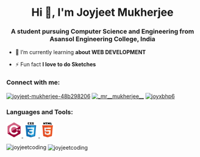 <h1 align="center">Hi 👋, I'm Joyjeet Mukherjee</h1>
<h3 align="center">A student pursuing Computer Science and Engineering from Asansol Engineering College, India</h3>

- 🌱 I’m currently learning **about WEB DEVELOPMENT**

- ⚡ Fun fact **I love to do Sketches**

<h3 align="left">Connect with me:</h3>
<p align="left">
<a href="https://linkedin.com/in/joyjeet-mukherjee-48b298206" target="blank"><img align="center" src="https://raw.githubusercontent.com/rahuldkjain/github-profile-readme-generator/master/src/images/icons/Social/linked-in-alt.svg" alt="joyjeet-mukherjee-48b298206" height="30" width="40" /></a>
<a href="https://instagram.com/_mr__mukherjee__" target="blank"><img align="center" src="https://raw.githubusercontent.com/rahuldkjain/github-profile-readme-generator/master/src/images/icons/Social/instagram.svg" alt="_mr__mukherjee__" height="30" width="40" /></a>
<a href="https://www.hackerrank.com/joyxbhp6" target="blank"><img align="center" src="https://raw.githubusercontent.com/rahuldkjain/github-profile-readme-generator/master/src/images/icons/Social/hackerrank.svg" alt="joyxbhp6" height="30" width="40" /></a>
</p>

<h3 align="left">Languages and Tools:</h3>
<p align="left"> <a href="https://www.w3schools.com/cpp/" target="_blank" rel="noreferrer"> <img src="https://raw.githubusercontent.com/devicons/devicon/master/icons/cplusplus/cplusplus-original.svg" alt="cplusplus" width="40" height="40"/> </a> <a href="https://www.w3schools.com/css/" target="_blank" rel="noreferrer"> <img src="https://raw.githubusercontent.com/devicons/devicon/master/icons/css3/css3-original-wordmark.svg" alt="css3" width="40" height="40"/> </a> <a href="https://www.w3.org/html/" target="_blank" rel="noreferrer"> <img src="https://raw.githubusercontent.com/devicons/devicon/master/icons/html5/html5-original-wordmark.svg" alt="html5" width="40" height="40"/> </a> </p>

<p><img align="left" src="https://github-readme-stats.vercel.app/api/top-langs?username=joyjeetcoding&show_icons=true&locale=en&layout=compact" alt="joyjeetcoding" /></p>

<p>&nbsp;<img align="center" src="https://github-readme-stats.vercel.app/api?username=joyjeetcoding&show_icons=true&locale=en" alt="joyjeetcoding" /></p>
